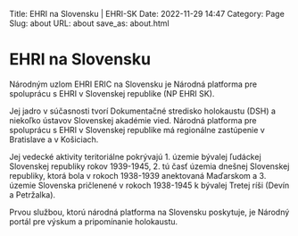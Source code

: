 Title: EHRI na Slovensku | EHRI-SK
Date: 2022-11-29 14:47
Category: Page
Slug: about
URL: about
save_as: about.html

# EHRI na Slovensku

Národným uzlom EHRI ERIC na Slovensku je Národná platforma pre spoluprácu s EHRI v Slovenskej republike (NP EHRI SK).

Jej jadro v súčasnosti  tvorí Dokumentačné stredisko holokaustu (DSH) a niekoľko ústavov Slovenskej akadémie vied. 
Národná platforma pre spoluprácu s EHRI v Slovenskej republike má regionálne zastúpenie v Bratislave a v Košiciach.

Jej vedecké aktivity teritoriálne pokrývajú 1. územie bývalej ľudáckej Slovenskej republiky rokov 1939-1945, 
2. tú časť územia dnešnej Slovenskej republiky,  ktorá bola v rokoch 1938-1939 anektovaná Maďarskom a 
3. územie Slovenska pričlenené v rokoch 1938-1945 k bývalej Tretej ríši (Devín a Petržalka).

Prvou službou, ktorú národná platforma na Slovensku poskytuje, je Národný portál pre výskum a pripomínanie holokaustu.
